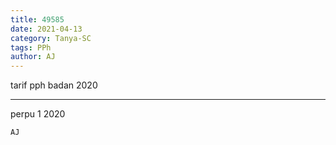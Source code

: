 ```yaml
---
title: 49585
date: 2021-04-13
category: Tanya-SC
tags: PPh
author: AJ
---
```


tarif pph badan 2020

---

perpu 1 2020

`AJ`
